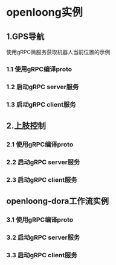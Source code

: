 # openloong实例
## 1.GPS导航
使用gRPC微服务获取机器人当前位置的示例
### 1.1 使用gRPC编译proto
### 1.2 启动gRPC server服务
### 1.3 启动gRPC client服务
## 2.上肢控制
### 2.1 使用gRPC编译proto
### 2.2 启动gRPC server服务
### 2.3 启动gRPC client服务
## openloong-dora工作流实例
### 3.1 使用gRPC编译proto
### 3.2 启动gRPC server服务
### 3.3 启动gRPC client服务